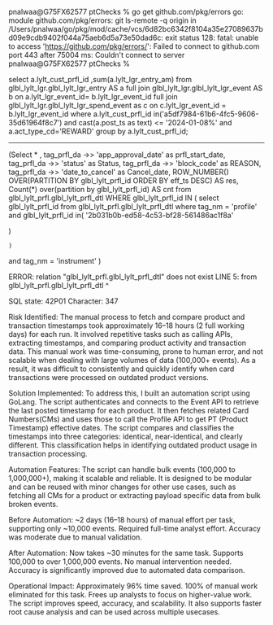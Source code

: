 pnalwaa@G75FX62577 ptChecks % go get github.com/pkg/errors
go: module github.com/pkg/errors: git ls-remote -q origin in /Users/pnalwaa/go/pkg/mod/cache/vcs/6d82bc6342f8104a35e27089637bd09e9cdb9402f044a75aeb6d5a73e50dad6c: exit status 128:
        fatal: unable to access 'https://github.com/pkg/errors/': Failed to connect to github.com port 443 after 75004 ms: Couldn't connect to server
pnalwaa@G75FX62577 ptChecks % 
















select a.lylt_cust_prfl_id ,sum(a.lylt_lgr_entry_am)
from glbl_lylt_lgr.glbl_lylt_lgr_entry AS a
full join glbl_lylt_lgr.glbl_lylt_lgr_event AS b
on a.lylt_lgr_event_id= b.lylt_lgr_event_id
full join glbl_lylt_lgr.glbl_lylt_lgr_spend_event as c
on c.lylt_lgr_event_id = b.lylt_lgr_event_id
where a.lylt_cust_prfl_id in('a5df7984-61b6-4fc5-9606-35d61964f8c7')
and cast(a.post_ts as text) <= '2024-01-08%'
and a.act_type_cd='REWARD'
group by a.lylt_cust_prfl_id;




--------------





(Select * , tag_prfl_da ->> 'app_approval_date' as prfl_start_date, tag_prfl_da ->> 'status' as Status, tag_prfl_da ->> 'block_code' as REASON, tag_prfl_da ->> 'date_to_cancel' as Cancel_date, ROW_NUMBER()
				OVER(PARTITION BY glbl_lylt_prfl_id 
					 ORDER BY eff_ts DESC) AS res,
				Count(*) over(partition by glbl_lylt_prfl_id) AS cnt
	from glbl_lylt_prfl.glbl_lylt_prfl_dtl
	WHERE glbl_lylt_prfl_id IN (
		select glbl_lylt_prfl_id from glbl_lylt_prfl.glbl_lylt_prfl_dtl
	where tag_nm = 'profile'
	and glbl_lylt_prfl_id in( '2b031b0b-ed58-4c53-bf28-561486ac1f8a'

)
		
	)
and tag_nm = 'instrument' )



ERROR:  relation "glbl_lylt_prfl.glbl_lylt_prfl_dtl" does not exist
LINE 5:  from glbl_lylt_prfl.glbl_lylt_prfl_dtl
              ^ 

SQL state: 42P01
Character: 347















Risk Identified: 
The manual process to fetch and compare product and transaction timestamps took approximately 16–18 hours (2 full working days) for each run. It involved repetitive tasks such as calling APIs, extracting timestamps, and comparing product activity and transaction data. This manual work was time-consuming, prone to human error, and not scalable when dealing with large volumes of data (100,000+ events). As a result, it was difficult to consistently and quickly identify when card transactions were processed on outdated product versions.  

Solution Implemented: 
To address this, I built an automation script using GoLang. The script authenticates and connects to the Event API to retrieve the last posted timestamp for each product. It then fetches related Card Numbers(CMs) and uses those to call the Profile API to get PT (Product Timestamp) effective dates. The script compares and classifies the timestamps into three categories: identical, near-identical, and clearly different. This classification helps in identifying outdated product usage in transaction processing.

Automation Features: 
The script can handle bulk events (100,000 to 1,000,000+), making it scalable and reliable. It is designed to be modular and can be reused with minor changes for other use cases, such as fetching all CMs for a product or extracting payload specific data from bulk broken events.

Before Automation: 
~2 days (16–18 hours) of manual effort per task, supporting only ~10,000 events. Required full-time analyst effort. Accuracy was moderate due to manual validation.

After Automation: 
Now takes ~30 minutes for the same task. Supports 100,000 to over 1,000,000 events. No manual intervention needed. Accuracy is significantly improved due to automated data comparison.

Operational Impact: 
Approximately 96% time saved. 100% of manual work eliminated for this task. Frees up analysts to focus on higher-value work. The script improves speed, accuracy, and scalability. It also supports faster root cause analysis and can be used across multiple usecases.
